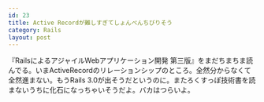 ```yaml
---
id: 23
title: Active Recordが難しすぎてしょんべんちびりそう
category: Rails
layout: post
---
```



『RailsによるアジャイルWebアプリケーション開発 第三版』をまだちまちま読んでる。いまActiveRecordのリレーションシップのところ。全然分からなくて全然進まない。もうRails 3.0が出そうだというのに。またろくすっぽ技術書を読まないうちに化石になっちゃいそうだよ。バカはつらいよ。
